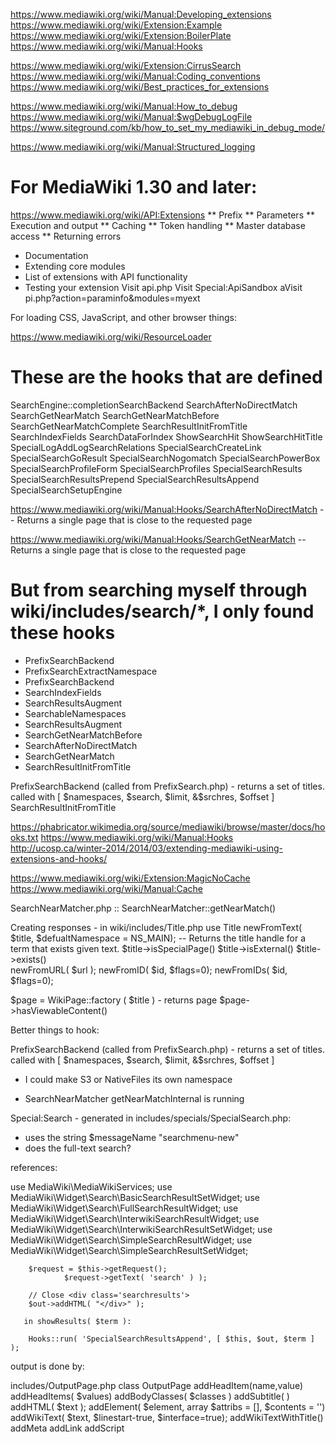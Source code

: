 https://www.mediawiki.org/wiki/Manual:Developing_extensions
https://www.mediawiki.org/wiki/Extension:Example
https://www.mediawiki.org/wiki/Extension:BoilerPlate
https://www.mediawiki.org/wiki/Manual:Hooks

https://www.mediawiki.org/wiki/Extension:CirrusSearch
https://www.mediawiki.org/wiki/Manual:Coding_conventions
https://www.mediawiki.org/wiki/Best_practices_for_extensions

https://www.mediawiki.org/wiki/Manual:How_to_debug
https://www.mediawiki.org/wiki/Manual:$wgDebugLogFile
https://www.siteground.com/kb/how_to_set_my_mediawiki_in_debug_mode/

https://www.mediawiki.org/wiki/Manual:Structured_logging


# For MediaWiki  1.30 and later:
https://www.mediawiki.org/wiki/API:Extensions
** Prefix
** Parameters
** Execution and output
** Caching
** Token handling
** Master database access
** Returning errors
* Documentation
* Extending core modules
* List of extensions with API functionality
* Testing your extension
  Visit api.php
  Visit Special:ApiSandbox
  aVisit pi.php?action=paraminfo&modules=myext 

For loading CSS, JavaScript, and other browser things:

https://www.mediawiki.org/wiki/ResourceLoader

# These are the hooks that are defined
SearchEngine::completionSearchBackend
SearchAfterNoDirectMatch
SearchGetNearMatch
SearchGetNearMatchBefore
SearchGetNearMatchComplete
SearchResultInitFromTitle
SearchIndexFields
SearchDataForIndex
ShowSearchHit
ShowSearchHitTitle
SpecialLogAddLogSearchRelations
SpecialSearchCreateLink
SpecialSearchGoResult
SpecialSearchNogomatch
SpecialSearchPowerBox
SpecialSearchProfileForm
SpecialSearchProfiles
SpecialSearchResults
SpecialSearchResultsPrepend
SpecialSearchResultsAppend
SpecialSearchSetupEngine

https://www.mediawiki.org/wiki/Manual:Hooks/SearchAfterNoDirectMatch
 -- Returns a single page that is close to the requested page

https://www.mediawiki.org/wiki/Manual:Hooks/SearchGetNearMatch
 -- Returns a single page that is close to the requested page

# But from searching myself through wiki/includes/search/*, I only found these hooks
- PrefixSearchBackend
- PrefixSearchExtractNamespace
- PrefixSearchBackend
- SearchIndexFields
- SearchResultsAugment
- SearchableNamespaces
- SearchResultsAugment
- SearchGetNearMatchBefore
- SearchAfterNoDirectMatch
- SearchGetNearMatch
- SearchResultInitFromTitle

PrefixSearchBackend (called from PrefixSearch.php) - returns a set of titles.
called with [ $namespaces, $search, $limit, &$srchres, $offset ]
SearchResultInitFromTitle


https://phabricator.wikimedia.org/source/mediawiki/browse/master/docs/hooks.txt
https://www.mediawiki.org/wiki/Manual:Hooks
http://ucosp.ca/winter-2014/2014/03/extending-mediawiki-using-extensions-and-hooks/

https://www.mediawiki.org/wiki/Extension:MagicNoCache
https://www.mediawiki.org/wiki/Manual:Cache

SearchNearMatcher.php  :: SearchNearMatcher::getNearMatch()

Creating responses - in wiki/includes/Title.php
use Title
newFromText( $title, $defualtNamespace = NS_MAIN); -- Returns the title handle for a term that exists given text.
  $title->isSpecialPage()
  $title->isExternal()
  $title->exists()        
newFromURL( $url );
newFromID( $id, $flags=0);
newFromIDs( $id, $flags=0);

$page = WikiPage::factory ( $title ) - returns page
  $page->hasViewableContent()
  



Better things to hook:

PrefixSearchBackend (called from PrefixSearch.php) - returns a set of titles.
called with [ $namespaces, $search, $limit, &$srchres, $offset ]

- I could make S3 or NativeFiles its own namespace

- SearchNearMatcher getNearMatchInternal is running


Special:Search - generated in includes/specials/SpecialSearch.php:
- uses the string $messageName "searchmenu-new"
- does the full-text search?

references:

use MediaWiki\MediaWikiServices;
use MediaWiki\Widget\Search\BasicSearchResultSetWidget;
use MediaWiki\Widget\Search\FullSearchResultWidget;
use MediaWiki\Widget\Search\InterwikiSearchResultWidget;
use MediaWiki\Widget\Search\InterwikiSearchResultSetWidget;
use MediaWiki\Widget\Search\SimpleSearchResultWidget;
use MediaWiki\Widget\Search\SimpleSearchResultSetWidget;

		$request = $this->getRequest();
                $request->getText( 'search' ) );

		// Close <div class='searchresults'>
		$out->addHTML( "</div>" );

       in showResults( $term ):

		Hooks::run( 'SpecialSearchResultsAppend', [ $this, $out, $term ] );



output is done by:

includes/OutputPage.php   class OutputPage
 addHeadItem(name,value)
 addHeadItems( $values)
 addBodyClasses( $classes )
 addSubtitle( )
 addHTML( $text );
 addElement( $element, array $attribs = [], $contents = '')
 addWikiText( $text, $linestart-true, $interface=true);
 addWikiTextWithTitle()
 addMeta
 addLink
 addScript

 
                          
